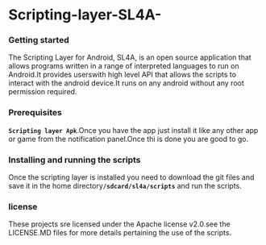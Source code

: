 # Scripting-layer-SL4A-

<h3><b>Getting started</b></h3>
The Scripting Layer for Android, SL4A, is an open source application that allows programs written in a range of interpreted languages to run on Android.It provides userswith high level API that allows the scripts to interact with the android device.It runs on any android without any root permission required.
<br>
<h3><b>Prerequisites</b></h3>
<code><b>Scripting layer Apk</b></code>.Once you have the app just install it like any other app or game from the notification panel.Once thi is done you are good to go.
<br>
<h3><b>Installing and running the scripts</b></h3>
Once the scripting layer is installed you need to download the git files and save it in the home directory<code><b>/sdcard/sl4a/scripts</b></code> and run the scripts.
<h3><b>license</h3></b>
These projects sre licensed under the Apache license v2.0.see the LICENSE.MD files for more details pertaining the use of the scripts.
